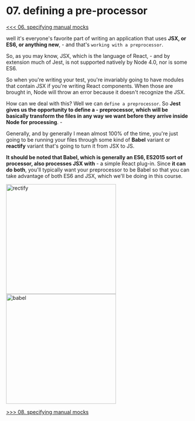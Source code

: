 # 07. defining a pre-processor

[<<< 06. specifying manual mocks](https://github.com/xgirma/mastering-react-testing-with-jest/tree/master/chapters/06)

well it's everyone's favorite part of writing an application that uses **JSX, or ES6, or anything new**, - and that's `working with a preprocessor`. 

So, as you may know, JSX, which is the language of React, - and by extension much of Jest, is not supported natively by Node 4.0, nor is some ES6. 

So when you're writing your test, you're invariably going to have modules that contain JSX if you're writing React components. When those are brought in, Node will throw an error because it doesn't recognize the JSX. 

How can we deal with this? Well we can `define a preprocessor`. So **Jest gives us the opportunity to define a - preprocessor, which will be basically transform the files in any way we want before they arrive inside Node for processing**. - 

Generally, and by generally I mean almost 100% of the time, you're just going to be running your files through some kind of **Babel** variant or **reactify** variant that's going to turn it from JSX to JS.

**It should be noted that Babel, which is generally an ES6, ES2015 sort of processor, also processes JSX with** - a simple React plug-in. Since **it can do both**, you'll typically want your preprocessor to be Babel so that you can take advantage of both ES6 and JSX, which we'll be doing in this course.

<img width="300" alt="rectify" src="https://camo.githubusercontent.com/3dfbcb152a86884d2ef931e3e0ecc3e703ef52f9/68747470733a2f2f64337676366c703535716a6171632e636c6f756466726f6e742e6e65742f6974656d732f31353347326b31543155343433743144317a324c2f72656163746966792d6c6f676f2d322e706e673f582d436c6f75644170702d56697369746f722d49643d643430373439383635383733643762356162333263383038353231353066373426763d3862336563323261">

<img width="300" alt="babel" src="https://raw.githubusercontent.com/babel/logo/master/babel.png">

[>>> 08. specifying manual mocks](https://github.com/xgirma/mastering-react-testing-with-jest/tree/master/chapters/08)